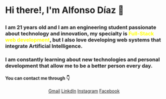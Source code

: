 # <p>Hi there!, I'm Alfonso Díaz 👋</p>
### <p>I am 21 years old and I am an engineering student passionate about technology and innovation, my specialty is <span style="color:yellow">Full-Stack web development</span>, but I also love developing web systems that integrate Artificial Intelligence.</p>
  
### <p>I am constantly learning about new technologies and personal development that allow me to be a better person every day.</p>

#### <p>You can contact me through 👇</p>

<div align="center">
  <a href="mailto:alfonsodiazc.09@gmail.com?subject=See%20you%20Github%20profile">Gmail</a>
  <a href="https://www.linkedin.com/in/alfonsodiazc09/">LinkdIn</a>
  <a href="https://www.instagram.com/alfonsodiazc.09/">Instagram</a>
  <a href="https://www.facebook.com/AlfonsoDiazC.09/">Facebook</a>
</div>

